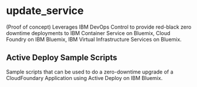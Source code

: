 # update_service

(Proof of concept) Leverages IBM DevOps Control to provide red-black zero downtime deployments to IBM Container Service on Bluemix, Cloud Foundry on IBM Bluemix, IBM Virtual Infrastructure Services on Bluemix.

## Active Deploy Sample Scripts

Sample scripts that can be used to do a zero-downtime upgrade of a 
CloudFoundary Application using Active Deploy on IBM Bluemix. 

